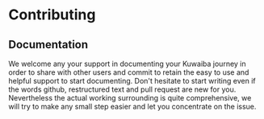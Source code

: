 # Contributing

## Documentation

We welcome any your support in documenting your Kuwaiba journey in order to share with other users and commit to retain the easy to use and helpful support to start documenting. Don't hesitate to start writing even if the words github, restructured text and pull request are new for you. Nevertheless the actual working surrounding is quite comprehensive, we will try to make any small step easier and let you concentrate on the issue.
